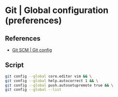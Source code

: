 # Git | Global configuration (preferences)

## References

- [Git SCM | Git config](https://git-scm.com/docs/git-config/#_variables)

## Script

```sh
git config --global core.editor vim && \
git config --global help.autocorrect 1 && \
git config --global push.autosetupremote true && \
git config --global --list
```
